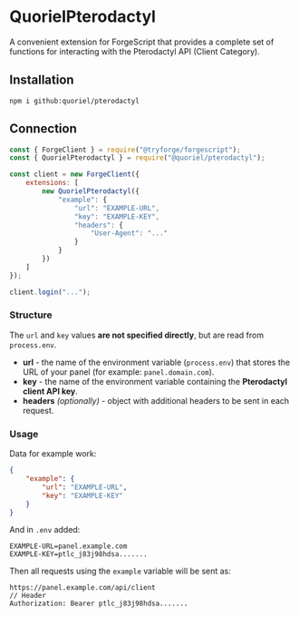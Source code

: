 # QuorielPterodactyl
A convenient extension for ForgeScript that provides a complete set of functions for interacting with the Pterodactyl API (Client Category).

## Installation
```
npm i github:quoriel/pterodactyl
```

## Connection
```js
const { ForgeClient } = require("@tryforge/forgescript");
const { QuorielPterodactyl } = require("@quoriel/pterodactyl");

const client = new ForgeClient({
    extensions: [
        new QuorielPterodactyl({
            "example": {
                "url": "EXAMPLE-URL",
                "key": "EXAMPLE-KEY",
                "headers": {
                    "User-Agent": "..."
                }
            }
        })
    ]
});

client.login("...");
```

### Structure
The `url` and `key` values **are not specified directly**, but are read from `process.env`.
- **url** - the name of the environment variable (`process.env`) that stores the URL of your panel (for example: `panel.domain.com`).
- **key** - the name of the environment variable containing the **Pterodactyl client API key**.
- **headers** *(optionally)* - object with additional headers to be sent in each request.

### Usage
Data for example work:
```json
{
    "example": {
        "url": "EXAMPLE-URL",
        "key": "EXAMPLE-KEY"
    }
}
```

And in `.env` added:
```
EXAMPLE-URL=panel.example.com
EXAMPLE-KEY=ptlc_j83j98hdsa.......
```

Then all requests using the `example` variable will be sent as:
```
https://panel.example.com/api/client
// Header
Authorization: Bearer ptlc_j83j98hdsa.......
```